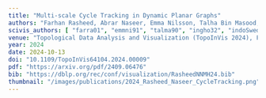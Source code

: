 ```yaml
---
title: "Multi-scale Cycle Tracking in Dynamic Planar Graphs"
authors: "Farhan Rasheed, Abrar Naseer, Emma Nilsson, Talha Bin Masood, Ingrid Hotz"
scivis_authors: [ "farra01", "emmni91", "talma90", "ingho32", "indoSwed" ]
venue: "Topological Data Analysis and Visualization (TopoInVis 2024), Florida, USA, pages 44-54"
year: 2024
date: 2024-10-13
doi: "10.1109/TopoInVis64104.2024.00009"
pdf: "https://arxiv.org/pdf/2409.06476"
bib: "https://dblp.org/rec/conf/visualization/RasheedNNMH24.bib"
thumbnail: "/images/publications/2024_Rasheed_Naseer_CycleTracking.png"
---
```

